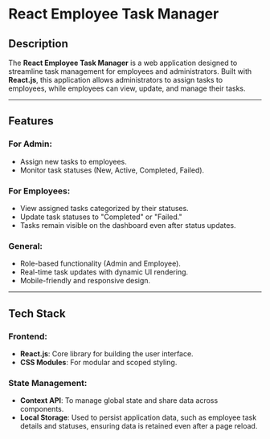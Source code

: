 # React Employee Task Manager

## Description
The **React Employee Task Manager** is a web application designed to streamline task management for employees and administrators. Built with **React.js**, this application allows administrators to assign tasks to employees, while employees can view, update, and manage their tasks.

---

## Features

### For Admin:
- Assign new tasks to employees.
- Monitor task statuses (New, Active, Completed, Failed).

### For Employees:
- View assigned tasks categorized by their statuses.
- Update task statuses to "Completed" or "Failed."
- Tasks remain visible on the dashboard even after status updates.

### General:
- Role-based functionality (Admin and Employee).
- Real-time task updates with dynamic UI rendering.
- Mobile-friendly and responsive design.

---

## Tech Stack

### Frontend:
- **React.js**: Core library for building the user interface.
- **CSS Modules**: For modular and scoped styling.

### State Management:
- **Context API**: To manage global state and share data across components.
- **Local Storage**: Used to persist application data, such as employee task details and statuses, ensuring data is retained even after a page reload.
